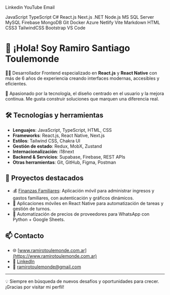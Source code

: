 Linkedin YouTube Email

JavaScript TypeScript C# React.js Next.js .NET Node.js MS SQL Server MySQL Firebase MongoDB Git Docker Azure Netlify Vite Markdown HTML CSS3 TailwindCSS Bootstrap VS Code

# 👋 ¡Hola! Soy Ramiro Santiago Toulemonde

👨‍💻 Desarrollador Frontend especializado en **React.js** y **React Native** con más de 6 años de experiencia creando interfaces modernas, accesibles y eficientes.

🎯 Apasionado por la tecnología, el diseño centrado en el usuario y la mejora continua. Me gusta construir soluciones que marquen una diferencia real.

## 🛠️ Tecnologías y herramientas

- **Lenguajes**: JavaScript, TypeScript, HTML, CSS
- **Frameworks**: React.js, React Native, Next.js
- **Estilos**: Tailwind CSS, Chakra UI
- **Gestión de estado**: Redux, MobX, Zustand
- **Internacionalización**: i18next
- **Backend & Servicios**: Supabase, Firebase, REST APIs
- **Otras herramientas**: Git, GitHub, Figma, Postman

## 🚀 Proyectos destacados

- 💰 [Finanzas Familiares](https://github.com/ramirotule/finanzas-familiares): Aplicación móvil para administrar ingresos y gastos familiares, con autenticación y gráficos dinámicos.
- 📱 Aplicaciones móviles en React Native para automatización de tareas y gestión de turnos.
- 🛒 Automatización de precios de proveedores para WhatsApp con Python + Google Sheets.

## 📫 Contacto

- 🌐 [www.ramirotoulemonde.com.ar](https://www.ramirotoulemonde.com.ar)
- 💼 [LinkedIn](https://www.linkedin.com/in/ramirotoulemonde/)
- 📧 ramirotoulemonde@gmail.com

---

💡 Siempre en búsqueda de nuevos desafíos y oportunidades para crecer. ¡Gracias por visitar mi perfil!
